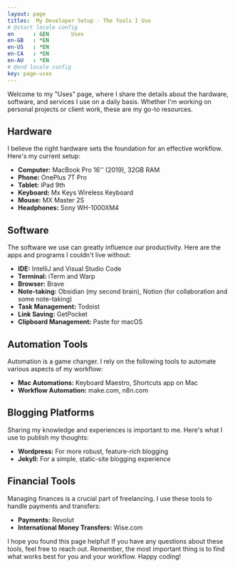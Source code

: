 ```yaml
---
layout: page
titles:  My Developer Setup - The Tools I Use
# @start locale config
en      : &EN       Uses
en-GB   : *EN
en-US   : *EN
en-CA   : *EN
en-AU   : *EN
# @end locale config
key: page-uses
---
```


Welcome to my "Uses" page, where I share the details about the hardware, software, and services I use on a daily basis. Whether I'm working on personal projects or client work, these are my go-to resources.

## Hardware

I believe the right hardware sets the foundation for an effective workflow. Here's my current setup:

- **Computer:** MacBook Pro 16'' (2019), 32GB RAM
- **Phone:** OnePlus 7T Pro
- **Tablet:** iPad 9th
- **Keyboard:** Mx Keys Wireless Keyboard
- **Mouse:** MX Master 2S
- **Headphones:** Sony WH-1000XM4

## Software

The software we use can greatly influence our productivity. Here are the apps and programs I couldn't live without:

- **IDE:** IntelliJ and Visual Studio Code
- **Terminal:** iTerm and Warp
- **Browser:** Brave
- **Note-taking:** Obsidian (my second brain), Notion (for collaboration and some note-taking)
- **Task Management:** Todoist
- **Link Saving:** GetPocket
- **Clipboard Management:** Paste for macOS

## Automation Tools

Automation is a game changer. I rely on the following tools to automate various aspects of my workflow:

- **Mac Automations:** Keyboard Maestro, Shortcuts app on Mac
- **Workflow Automation:** make.com, n8n.com

## Blogging Platforms

Sharing my knowledge and experiences is important to me. Here's what I use to publish my thoughts:

- **Wordpress:** For more robust, feature-rich blogging
- **Jekyll:** For a simple, static-site blogging experience

## Financial Tools

Managing finances is a crucial part of freelancing. I use these tools to handle payments and transfers:

- **Payments:** Revolut
- **International Money Transfers:** Wise.com

I hope you found this page helpful! If you have any questions about these tools, feel free to reach out. Remember, the most important thing is to find what works best for you and your workflow. Happy coding!
